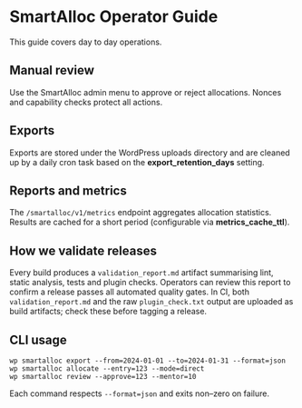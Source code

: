 # SmartAlloc Operator Guide

This guide covers day to day operations.

## Manual review
Use the SmartAlloc admin menu to approve or reject allocations. Nonces and
capability checks protect all actions.

## Exports
Exports are stored under the WordPress uploads directory and are cleaned up by
a daily cron task based on the **export_retention_days** setting.

## Reports and metrics
The `/smartalloc/v1/metrics` endpoint aggregates allocation statistics. Results
are cached for a short period (configurable via **metrics_cache_ttl**).

## How we validate releases
Every build produces a `validation_report.md` artifact summarising lint, static
analysis, tests and plugin checks. Operators can review this report to confirm a
release passes all automated quality gates. In CI, both `validation_report.md`
and the raw `plugin_check.txt` output are uploaded as build artifacts; check
these before tagging a release.

## CLI usage
```
wp smartalloc export --from=2024-01-01 --to=2024-01-31 --format=json
wp smartalloc allocate --entry=123 --mode=direct
wp smartalloc review --approve=123 --mentor=10
```
Each command respects `--format=json` and exits non–zero on failure.
